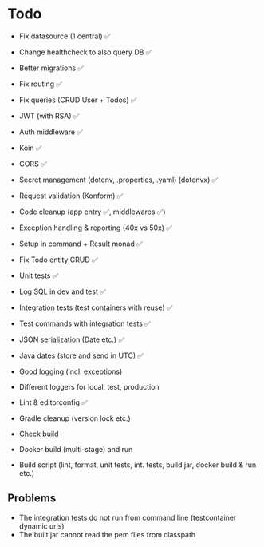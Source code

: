 # Todo

- Fix datasource (1 central) ✅
- Change healthcheck to also query DB ✅
- Better migrations ✅
- Fix routing ✅
- Fix queries (CRUD User + Todos) ✅
- JWT (with RSA) ✅
- Auth middleware ✅
- Koin ✅
- CORS ✅
- Secret management (dotenv, .properties, .yaml) (dotenvx) ✅
- Request validation (Konform) ✅
- Code cleanup (app entry ✅, middlewares ✅)
- Exception handling & reporting (40x vs 50x) ✅
- Setup in command + Result monad ✅
- Fix Todo entity CRUD ✅
- Unit tests ✅
- Log SQL in dev and test ✅
- Integration tests (test containers with reuse) ✅
- Test commands with integration tests ✅

- JSON serialization (Date etc.) ✅
- Java dates (store and send in UTC) ✅

- Good logging (incl. exceptions)
- Different loggers for local, test, production

- Lint & editorconfig ✅
- Gradle cleanup (version lock etc.)

- Check build
- Docker build (multi-stage) and run
- Build script (lint, format, unit tests, int. tests, build jar, docker build & run etc.)

## Problems

- The integration tests do not run from command line (testcontainer dynamic urls)
- The built jar cannot read the pem files from classpath
